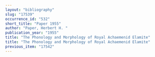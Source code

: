 ```yaml
---
layout: "bibliography"
slug: "17539"
occurrence_id: "532"
short_title: "Paper 1955"
author: "Paper, Herbert H. "
publication_year: "1955"
title: "The Phonology and Morphology of Royal Achaemenid Elamite"
title: "The Phonology and Morphology of Royal Achaemenid Elamite"
previous_item: "17542"
---
```

